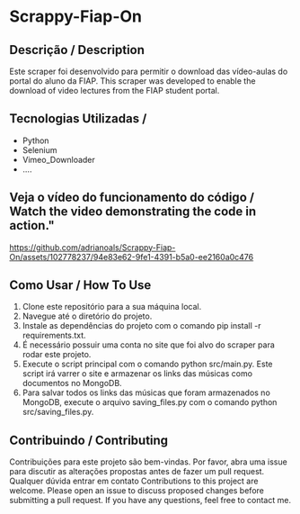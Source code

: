 # Scrappy-Fiap-On

## Descrição / Description 
Este scraper foi desenvolvido para permitir o download das vídeo-aulas do portal do aluno da FIAP.
This scraper was developed to enable the download of video lectures from the FIAP student portal.

## Tecnologias Utilizadas / 
- Python
- Selenium
- Vimeo_Downloader
- ....

## Veja o vídeo do funcionamento do código / Watch the video demonstrating the code in action."
https://github.com/adrianoals/Scrappy-Fiap-On/assets/102778237/94e83e62-9fe1-4391-b5a0-ee2160a0c476

## Como Usar / How To Use
1. Clone este repositório para a sua máquina local.
2. Navegue até o diretório do projeto.
3. Instale as dependências do projeto com o comando pip install -r requirements.txt.
4. É necessário possuir uma conta no site que foi alvo do scraper para rodar este projeto.
5. Execute o script principal com o comando python src/main.py. Este script irá varrer o site e armazenar os links das músicas como documentos no MongoDB.
6. Para salvar todos os links das músicas que foram armazenados no MongoDB, execute o arquivo saving_files.py com o comando python src/saving_files.py.

## Contribuindo / Contributing
Contribuições para este projeto são bem-vindas. Por favor, abra uma issue para discutir as alterações propostas antes de fazer um pull request. Qualquer dúvida entrar em contato 
Contributions to this project are welcome. Please open an issue to discuss proposed changes before submitting a pull request. If you have any questions, feel free to contact me. 
